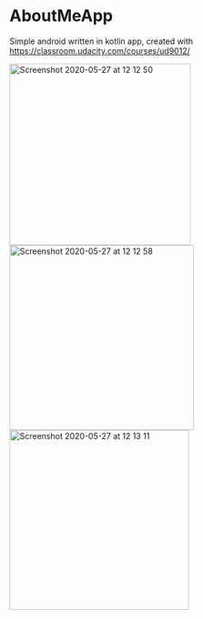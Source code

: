 # AboutMeApp

Simple android written in kotlin app, created with https://classroom.udacity.com/courses/ud9012/


<img width="318" alt="Screenshot 2020-05-27 at 12 12 50" src="https://user-images.githubusercontent.com/58289892/83012733-b9c8f880-a013-11ea-9cf2-ea173dea1bb1.png">
<img width="324" alt="Screenshot 2020-05-27 at 12 12 58" src="https://user-images.githubusercontent.com/58289892/83012739-bc2b5280-a013-11ea-828b-fc8ec752b95b.png">
<img width="315" alt="Screenshot 2020-05-27 at 12 13 11" src="https://user-images.githubusercontent.com/58289892/83012743-bdf51600-a013-11ea-9e77-2a3c2e0a648a.png">
